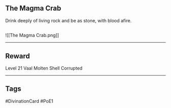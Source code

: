 ## The Magma Crab
Drink deeply of living rock and be as stone, with blood afire.
## 
![[The Magma Crab.png]]

---
## Reward
Level 21 Vaal Molten Shell
Corrupted

---
## Tags
#DivinationCard
#PoE1